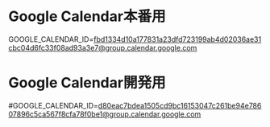 # Google Calendar本番用
GOOGLE_CALENDAR_ID=fbd1334d10a177831a23dfd723199ab4d02036ae31cbc04d6fc33f08ad93a3e7@group.calendar.google.com

# Google Calendar開発用
#GOOGLE_CALENDAR_ID=d80eac7bdea1505cd9bc16153047c261be94e78607896c5ca567f8cfa78f0be1@group.calendar.google.com
